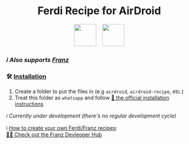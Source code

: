 <h1 align="center">Ferdi Recipe for AirDroid</h1>

<p align="center">
  <img src="https://raw.githubusercontent.com/getferdi/ferdi/develop/build-helpers/images/icon.png" height="60px" /> &nbsp;&nbsp; <img src="https://cdn1.airdroid.com/V3432012181656/theme/stock/images/logo_login.png" height="60px" />
</p>


### _ℹ️ Also supports [Franz](https://meetfranz.com/)_

### 🛠️ <ins>Installation</ins>
1. Create a folder to put the files in (e.g `airdroid`, `airdroid-recipe`, etc.)
2. Treat this folder as `whatsapp` and follow [📖 the official installation instructions](https://github.com/meetfranz/plugins/blob/master/docs/integration.md#user-content-installation)

 _ℹ️ Currently under development (there's no regular development cycle)_

ℹ️ <ins>How to create your own Ferdi/Franz recipes</ins>:<br>
[🐱‍💻 Check out the Franz Devleoper Hub](https://meetfranz.com/developer)

